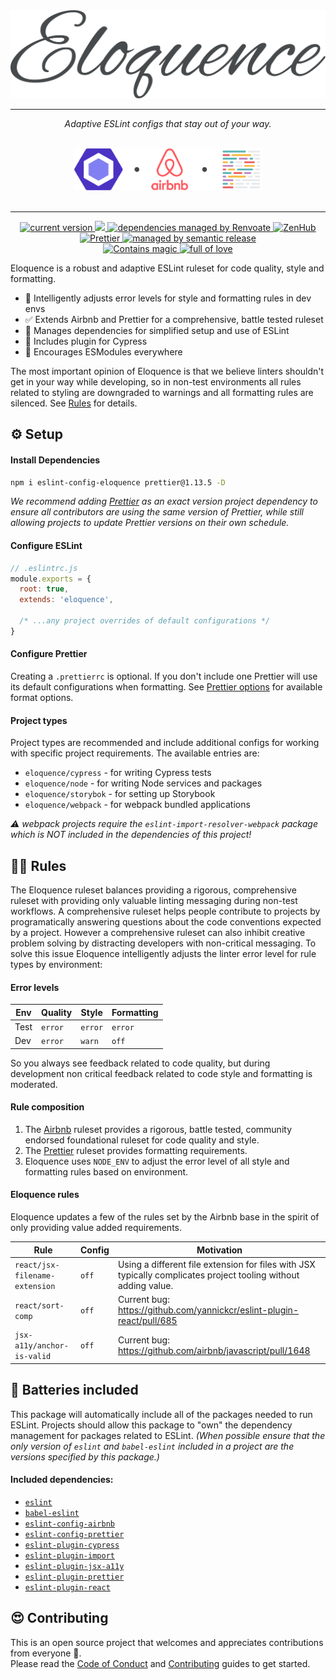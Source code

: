 <div align="center">
  <img src="./assets/eloquence.png" width="600" alt="Eloquence">
</div>

<hr>

<div align="center">
  <p><em>Adaptive ESLint configs that stay out of your way.</em></p>
  <br>
</div>

<div align="center">
  <img
    width="300"
    src="./assets/logos.png"
    alt="Extends Airbnb code quality rules with Prettier.js formatting"
  >
</div>

<br>

<hr>

<p align="center">
  <a href="https://www.npmjs.com/package/eslint-config-eloquence">
    <img
      src="https://img.shields.io/npm/v/eslint-config-eloquence.svg"
      alt="current version"
    />
  </a>
  <a
    href="https://travis-ci.com/crystal-ball/eslint-config-eloquence"
    alt="build status"
  >
    <img
      src="https://travis-ci.com/crystal-ball/eslint-config-eloquence.svg?branch=master"
    />
  </a>
  <a href="https://renovatebot.com/" target="_blank" rel="noopener noreferrer">
    <img
      src="https://img.shields.io/badge/Renovate-enabled-32c3c2.svg"
      alt="dependencies managed by Renvoate"
    />
  </a>
  <a
    href="https://github.com/crystal-ball/eslint-config-eloquence#zenhub"
    target="_blank"
    rel="noopener noreferrer"
  >
    <img
      src="https://img.shields.io/badge/Shipping_faster_with-ZenHub-5e60ba.svg?style=flat-square"
      alt="ZenHub"
    />
  </a>
  <a
    href="https://github.com/prettier/prettier"
    target="_blank"
    rel="noopener noreferrer"
  >
    <img
      src="https://img.shields.io/badge/styled_with-prettier-ff69b4.svg"
      alt="Prettier"
    />
  </a>
  <a
    href="https://github.com/semantic-release/semantic-release"
    target="_blank"
    rel="noopener noreferrer"
  >
    <img
      src="https://img.shields.io/badge/%F0%9F%93%A6%F0%9F%9A%80-semantic_release-e10079.svg"
      alt="managed by semantic release"
    />
  </a>
  <br />
  <a
    href="https://github.com/crystal-ball"
    target="_blank"
    rel="noopener noreferrer"
  >
    <img
      src="https://img.shields.io/badge/%F0%9F%94%AE%E2%9C%A8-contains_magic-D831D7.svg"
      alt="Contains magic"
    />
  </a>
  <a
    href="https://github.com/crystal-ball/crystal-ball.github.io"
    target="_blank"
    rel="noopener noreferrer"
  >
    <img
      src="https://img.shields.io/badge/%F0%9F%92%96%F0%9F%8C%88-full_of_love-F5499E.svg"
      alt="full of love"
    />
  </a>
</p>

Eloquence is a robust and adaptive ESLint ruleset for code quality, style and
formatting.

- 🧐 Intelligently adjusts error levels for style and formatting rules in dev
  envs
- ✅ Extends Airbnb and Prettier for a comprehensive, battle tested ruleset
- 🔋 Manages dependencies for simplified setup and use of ESLint
- 🌲 Includes plugin for Cypress
- 🎉 Encourages ESModules everywhere

The most important opinion of Eloquence is that we believe linters shouldn't get
in your way while developing, so in non-test environments all rules related to
styling are downgraded to warnings and all formatting rules are silenced. See
[Rules](#rules) for details.

## ⚙️ Setup

#### Install Dependencies

```sh
npm i eslint-config-eloquence prettier@1.13.5 -D
```

_We recommend adding [Prettier][] as an exact version project dependency to
ensure all contributors are using the same version of Prettier, while still
allowing projects to update Prettier versions on their own schedule._

#### Configure ESLint

```javascript
// .eslintrc.js
module.exports = {
  root: true,
  extends: 'eloquence',

  /* ...any project overrides of default configurations */
}
```

#### Configure Prettier

Creating a `.prettierrc` is optional. If you don't include one Prettier will use
its default configurations when formatting. See [Prettier options][] for
available format options.

#### Project types

Project types are recommended and include additional configs for working with
specific project requirements. The available entries are:

- `eloquence/cypress` - for writing Cypress tests
- `eloquence/node` - for writing Node services and packages
- `eloquence/storybok` - for setting up Storybook
- `eloquence/webpack` - for webpack bundled applications

_⚠️ webpack projects require the `eslint-import-resolver-webpack` package which
is NOT included in the dependencies of this project!_

## 👩‍🏫 Rules

The Eloquence ruleset balances providing a rigorous, comprehensive ruleset with
providing only valuable linting messaging during non-test workflows. A
comprehensive ruleset helps people contribute to projects by programatically
answering questions about the code conventions expected by a project. However a
comprehensive ruleset can also inhibit creative problem solving by distracting
developers with non-critical messaging. To solve this issue Eloquence
intelligently adjusts the linter error level for rule types by environment:

#### Error levels

| Env  | Quality | Style   | Formatting |
| ---- | ------- | ------- | ---------- |
| Test | `error` | `error` | `error`    |
| Dev  | `error` | `warn`  | `off`      |

So you always see feedback related to code quality, but during development non
critical feedback related to code style and formatting is moderated.

#### Rule composition

1.  The [Airbnb][] ruleset provides a rigorous, battle tested, community
    endorsed foundational ruleset for code quality and style.
2.  The [Prettier][] ruleset provides formatting requirements.
3.  Eloquence uses `NODE_ENV` to adjust the error level of all style and
    formatting rules based on environment.

#### Eloquence rules

Eloquence updates a few of the rules set by the Airbnb base in the spirit of
only providing value added requirements.

| Rule                           | Config | Motivation                                                                                                      |
| ------------------------------ | ------ | --------------------------------------------------------------------------------------------------------------- |
| `react/jsx-filename-extension` | `off`  | Using a different file extension for files with JSX typically complicates project tooling without adding value. |
| `react/sort-comp`              | `off`  | Current bug: https://github.com/yannickcr/eslint-plugin-react/pull/685                                          |
| `jsx-a11y/anchor-is-valid`     | `off`  | Current bug: https://github.com/airbnb/javascript/pull/1648                                                     |

## 🔋 Batteries included

This package will automatically include all of the packages needed to run
ESLint. Projects should allow this package to "own" the dependency management
for packages related to ESLint. _(When possible ensure that the only version of
`eslint` and `babel-eslint` included in a project are the versions specified by
this package.)_

#### Included dependencies:

- [`eslint`][]
- [`babel-eslint`][]
- [`eslint-config-airbnb`][]
- [`eslint-config-prettier`][]
- [`eslint-plugin-cypress`][]
- [`eslint-plugin-import`][]
- [`eslint-plugin-jsx-a11y`][]
- [`eslint-plugin-prettier`][]
- [`eslint-plugin-react`][]

## 😍 Contributing

This is an open source project that welcomes and appreciates contributions from
everyone 🎉. <br /> Please read the [Code of Conduct](./CODE_OF_CONDUCT.md) and
[Contributing](./.github/CONTRIBUTING.md) guides to get started.

<!-- Links -->

[airbnb]: https://github.com/airbnb/javascript
[`eslint`]: https://eslint.org/
[`babel-eslint`]: https://github.com/babel/babel-eslint
[`eslint-config-airbnb`]: https://github.com/airbnb/javascript
[`eslint-config-prettier`]: https://github.com/prettier/eslint-config-prettier
[`eslint-plugin-cypress`]: https://github.com/cypress-io/eslint-plugin-cypress
[`eslint-plugin-import`]: https://github.com/benmosher/eslint-plugin-import
[`eslint-plugin-jsx-a11y`]: https://github.com/evcohen/eslint-plugin-jsx-a11y
[`eslint-plugin-prettier`]: https://github.com/prettier/eslint-plugin-prettier
[`eslint-plugin-react`]: https://github.com/yannickcr/eslint-plugin-react
[prettier]: https://prettier.io/
[prettier options]: https://prettier.io/docs/en/options.html
